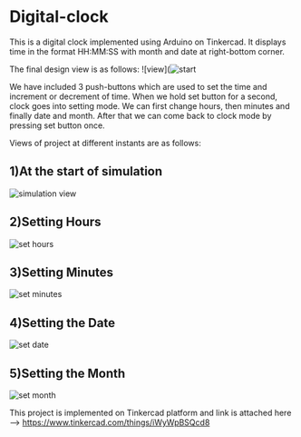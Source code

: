 # Digital-clock
This is a digital clock implemented using Arduino on Tinkercad.
It displays time in the format HH:MM:SS with month and date at right-bottom corner.

The final design view is as follows:
![view](![start](https://github.com/udaychauhan293/Digital-clock-/assets/120339345/ea0cc79d-8b92-42ae-aa4f-8d876a57ee84)



We have included 3 push-buttons which are used to set the time and increment or decrement of time. When we hold set button for a second, clock goes into setting mode. We can first change hours, then minutes and finally date and month. After that we can come back to clock mode by pressing set button once.

Views of project at different instants are as follows:
## 1)At the start of simulation
![simulation view]()


## 2)Setting Hours
![set hours]()


## 3)Setting Minutes
![set minutes]()


## 4)Setting the Date
![set date]()


## 5)Setting the Month
![set month]()

This project is implemented on Tinkercad platform and link is attached here --> https://www.tinkercad.com/things/iWyWpBSQcd8
